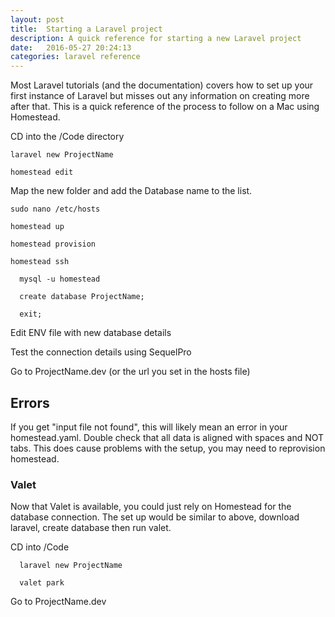 ```yaml
---
layout: post
title:  Starting a Laravel project
description: A quick reference for starting a new Laravel project
date:   2016-05-27 20:24:13
categories: laravel reference
---
```


Most Laravel tutorials (and the documentation) covers how to set up your first instance of Laravel but misses out any information on creating more after that. This is a quick reference of the process to follow on a Mac using Homestead. 

CD into the /Code directory

```
laravel new ProjectName

homestead edit
```

Map the new folder and add the Database name to the list.

```
sudo nano /etc/hosts

homestead up

homestead provision

homestead ssh

  mysql -u homestead

  create database ProjectName;

  exit;

```

Edit ENV file with new database details

Test the connection details using SequelPro

Go to ProjectName.dev (or the url you set in the hosts file)

## Errors

If you get "input file not found", this will likely mean an error in your homestead.yaml. Double check that all data is aligned with spaces and NOT tabs. This does cause problems with the setup, you may need to reprovision homestead.

### Valet

Now that Valet is available, you could just rely on Homestead for the database connection. The set up would be similar to above, download laravel, create database then run valet.

CD into /Code

```
  laravel new ProjectName

  valet park
```

Go to ProjectName.dev
